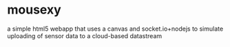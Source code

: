 mousexy
=======

a simple html5 webapp that uses a canvas and socket.io+nodejs to simulate uploading of sensor data to a cloud-based datastream
